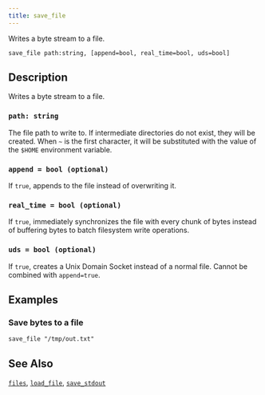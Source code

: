 ```yaml
---
title: save_file
---
```


Writes a byte stream to a file.

```tql
save_file path:string, [append=bool, real_time=bool, uds=bool]
```

## Description

Writes a byte stream to a file.

### `path: string`

The file path to write to. If intermediate directories do not exist, they will
be created. When `~` is the first character, it will be substituted with the
value of the `$HOME` environment variable.

### `append = bool (optional)`

If `true`, appends to the file instead of overwriting it.

### `real_time = bool (optional)`

If `true`, immediately synchronizes the file with every chunk of bytes instead
of buffering bytes to batch filesystem write operations.

### `uds = bool (optional)`

If `true`, creates a Unix Domain Socket instead of a normal file. Cannot be
combined with `append=true`.

## Examples

### Save bytes to a file

```tql
save_file "/tmp/out.txt"
```

## See Also

[`files`](files),
[`load_file`](load_file),
[`save_stdout`](save_stdout)
